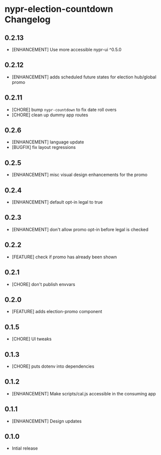 # nypr-election-countdown Changelog

## 0.2.13
- [ENHANCEMENT] Use more accessible nypr-ui ^0.5.0

## 0.2.12
- [ENHANCEMENT] adds scheduled future states for election hub/global promo

## 0.2.11
- [CHORE] bump `nypr-countdown` to fix date roll overs
- [CHORE] clean up dummy app routes

## 0.2.6
- [ENHANCEMENT] language update
- [BUGFIX] fix layout regressions

## 0.2.5
- [ENHANCEMENT] misc visual design enhancements for the promo

## 0.2.4
- [ENHANCEMENT] default opt-in legal to true

## 0.2.3
- [ENHANCEMENT] don't allow promo opt-in before legal is checked

## 0.2.2
- [FEATURE] check if promo has already been shown

## 0.2.1
- [CHORE] don't publish envvars

## 0.2.0
- [FEATURE] adds election-promo component

## 0.1.5
- [CHORE] UI tweaks

## 0.1.3
- [CHORE] puts dotenv into dependencies

## 0.1.2
- [ENHANCEMENT] Make scripts/cal.js accessible in the consuming app

## 0.1.1
- [ENHANCEMENT] Design updates

## 0.1.0
- Intial release
